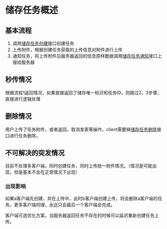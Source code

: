 # 储存任务概述

## 基本流程
1. 调用[储存任务创建](储存任务创建.md)接口创建任务
2. 上传附件，根据创建任务获取的上传信息对附件进行上传
3. 通知任务，将上传附件后服务器返回的信息原样数据调用[储存任务通知](储存任务通知.md)接口上报给服务器

## 秒传情况
根据流程1返回情况，如果直接返回了储存唯一标识和任务ID，则跳过2，3步骤，直接进行逻辑处理

## 删除情况
用户上传了任务附件，或者返回，取消发表等操作，client需要掉[储存任务删除](储存任务删除.md)接口进行任务删除。

## 不可解决的突发情况
目前不处理多客户端，同时创建任务，同时上传统一附件情况。（情况是可能出现，但是基本不会在正常情况下出现）

### 出现影响
如果a客户端先创建，并在上传中，此时b客户端创建上传，将会删除a客户端的任务。更多客户端同理，永远只会最后一个客户端会完成。

客户端可选优化方案，当服务器返回任务不存在的时候可以延迟重新创建任务上传。